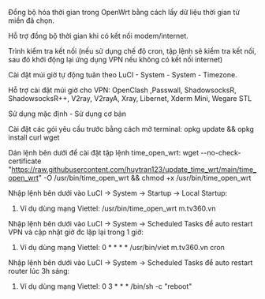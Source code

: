 Đồng bộ hóa thời gian trong OpenWrt bằng cách lấy dữ liệu thời gian từ miền đã chọn.

Hỗ trợ đồng bộ thời gian khi có kết nối modem/internet.

Trình kiểm tra kết nối (nếu sử dụng chế độ cron, tập lệnh sẽ kiểm tra kết nối, sau đó khởi động lại ứng dụng VPN nếu không có kết nối internet)

Cài đặt múi giờ tự động tuân theo LuCI - System - System - Timezone.

Hỗ trợ cài đặt múi giờ cho VPN: OpenClash ,Passwall, ShadowsocksR, ShadowsocksR++, V2ray, V2rayA, Xray, Libernet, Xderm Mini, Wegare STL

Sử dụng mặc định - Sử dụng cơ bản

Cài đặt các gói yêu cầu trước bằng cách mở terminal:
opkg update && opkg install curl wget

Dán lệnh bên dưới để cài đặt tập lệnh time_open_wrt: 
wget --no-check-certificate "https://raw.githubusercontent.com/huytran123/update_time_wrt/main/time_open_wrt" -O /usr/bin/time_open_wrt && chmod +x /usr/bin/time_open_wrt

Nhập lệnh bên dưới vào LuCI -> System -> Startup -> Local Startup: 
1. Ví dụ dùng mạng Viettel: /usr/bin/time_open_wrt m.tv360.vn

Nhập lệnh bên dưới vào LuCI -> System -> Scheduled Tasks để auto restart VPN và cập nhật giờ đc lặp lại trong 1 giờ:
1. Ví dụ dùng mạng Viettel: 0 * * * * /usr/bin/viet m.tv360.vn cron

Nhập lệnh bên dưới vào LuCI -> System -> Scheduled Tasks để auto restart router lúc 3h sáng:
1. Ví dụ dùng mạng Viettel: 0 3 * * *  /bin/sh -c "reboot"
